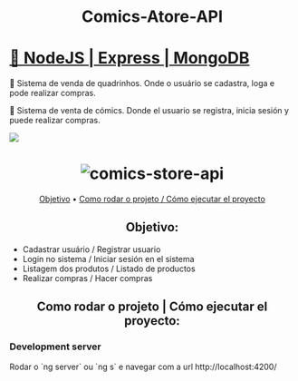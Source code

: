 <h1 align="center">Comics-Atore-API</h1>
<h1>
    <a href="https://nodejs.org/en/">🔗
     NodeJS
     </a>
     <a href="https://expressjs.com/"> |
     Express
     </a>
     <a href="https://www.mongodb.com/"> |
     MongoDB
     </a>
</h1>
<p>
🚀 Sistema de venda de quadrinhos. Onde o usuário se cadastra, loga e pode realizar compras.

🚀 Sistema de venta de cómics. Donde el usuario se registra, inicia sesión y puede realizar compras.
</p>

<img src="https://img.shields.io/static/v1?label=ComicsStoreAPI&message=Greg%C3%B3rioNeto&color=7159c1&style=for-the-badge&logo=ghost">

<h1 align="center">
  <img alt="comics-store-api" title="#ComicsStoreAPI" src="https://i.picasion.com/pic91/b77a291dd272dee86cccbf69d0e60d1a.gif" />
</h1>

<p align="center">
 <a href="#objetivo">Objetivo</a> •
 <a href="#tecnologias">Como rodar o projeto / Cómo ejecutar el proyecto</a> 
</p>

<h2 align="center">
Objetivo:
</h2>

<p align="center">
<ul>
    <li>
    Cadastrar usuário / Registrar usuario
    </li>
    <li>
    Login no sistema / Iniciar sesión en el sistema
    </li>
    <li>
    Listagem dos produtos / Listado de productos
    </li>
    <li>
    Realizar compras / Hacer compras
    </li>
</ul>
</p>

<h2 align="center">
Como rodar o projeto | Cómo ejecutar el proyecto:
</h2>

<p align="center">

<h3>Development server</h3>
Rodar o `ng server` ou `ng s` e navegar com a url <a>http://localhost:4200/</a>
</p>